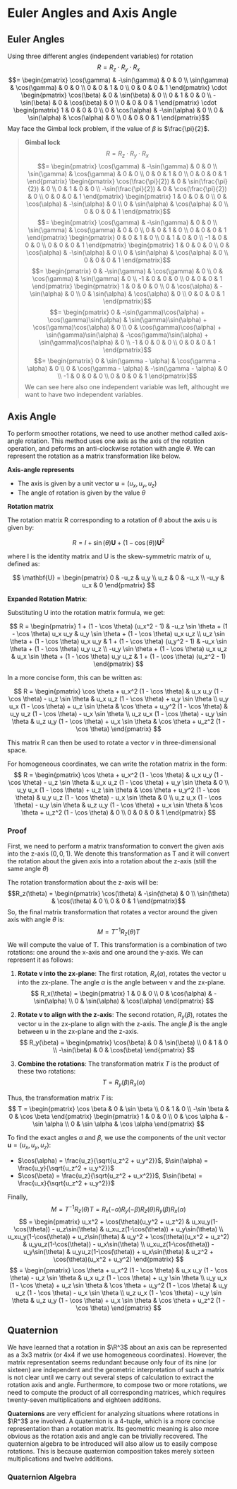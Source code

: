 # Euler Angles and Axis Angle

## Euler Angles
Using three different angles (independent variables) for rotation
$$R = R_z \cdot R_y \cdot R_x$$
$$= \begin{pmatrix} \cos(\gamma) & -\sin(\gamma) & 0 & 0 \\ \sin(\gamma) & \cos(\gamma) & 0 & 0 \\ 0 & 0 & 1 & 0 \\ 0 & 0 & 0 & 1 \end{pmatrix} \cdot \begin{pmatrix} \cos(\beta) & 0 & \sin(\beta) & 0 \\ 0 & 1 & 0 & 0 \\ -\sin(\beta) & 0 & \cos(\beta) & 0 \\ 0 & 0 & 0 & 1 \end{pmatrix} \cdot \begin{pmatrix} 1 & 0 & 0 & 0 \\ 0 & \cos(\alpha) & -\sin(\alpha) & 0 \\ 0 & \sin(\alpha) & \cos(\alpha) & 0 \\ 0 & 0 & 0 & 1 \end{pmatrix}$$
May face the Gimbal lock problem, if the value of $`\beta`$ is $`\frac{\pi}{2}`$.
> **Gimbal lock**
> $$R = R_z \cdot R_y \cdot R_x$$
> $$= \begin{pmatrix} \cos(\gamma) & -\sin(\gamma) & 0 & 0 \\ \sin(\gamma) & \cos(\gamma) & 0 & 0 \\ 0 & 0 & 1 & 0 \\ 0 & 0 & 0 & 1 \end{pmatrix} \begin{pmatrix} \cos(\frac{\pi}{2}) & 0 & \sin(\frac{\pi}{2}) & 0 \\ 0 & 1 & 0 & 0 \\ -\sin(\frac{\pi}{2}) & 0 & \cos(\frac{\pi}{2}) & 0 \\ 0 & 0 & 0 & 1 \end{pmatrix} \begin{pmatrix} 1 & 0 & 0 & 0 \\ 0 & \cos(\alpha) & -\sin(\alpha) & 0 \\ 0 & \sin(\alpha) & \cos(\alpha) & 0 \\ 0 & 0 & 0 & 1 \end{pmatrix}$$
> $$= \begin{pmatrix} \cos(\gamma) & -\sin(\gamma) & 0 & 0 \\ \sin(\gamma) & \cos(\gamma) & 0 & 0 \\ 0 & 0 & 1 & 0 \\ 0 & 0 & 0 & 1 \end{pmatrix} \begin{pmatrix} 0 & 0 & 1 & 0 \\ 0 & 1 & 0 & 0 \\ -1 & 0 & 0 & 0 \\ 0 & 0 & 0 & 1 \end{pmatrix} \begin{pmatrix} 1 & 0 & 0 & 0 \\ 0 & \cos(\alpha) & -\sin(\alpha) & 0 \\ 0 & \sin(\alpha) & \cos(\alpha) & 0 \\ 0 & 0 & 0 & 1 \end{pmatrix}$$
> $$= \begin{pmatrix} 0 & -\sin(\gamma) & \cos(\gamma) & 0 \\ 0 & \cos(\gamma) & \sin(\gamma) & 0 \\ -1 & 0 & 0 & 0 \\ 0 & 0 & 0 & 1 \end{pmatrix} \begin{pmatrix} 1 & 0 & 0 & 0 \\ 0 & \cos(\alpha) & -\sin(\alpha) & 0 \\ 0 & \sin(\alpha) & \cos(\alpha) & 0 \\ 0 & 0 & 0 & 1 \end{pmatrix}$$
> $$= \begin{pmatrix} 0 & -\sin(\gamma)\cos(\alpha) + \cos(\gamma)\sin(\alpha) & \sin(\gamma)\sin(\alpha) + \cos(\gamma)\cos(\alpha) & 0 \\ 0 & \cos(\gamma)\cos(\alpha) + \sin(\gamma)\sin(\alpha) & -\cos(\gamma)\sin(\alpha) + \sin(\gamma)\cos(\alpha) & 0 \\ -1 & 0 & 0 & 0 \\ 0 & 0 & 0 & 1 \end{pmatrix}$$
> $$= \begin{pmatrix} 0 & \sin(\gamma - \alpha) & \cos(\gamma - \alpha) & 0 \\ 0 & \cos(\gamma - \alpha) & -\sin(\gamma - \alpha) & 0 \\ -1 & 0 & 0 & 0 \\ 0 & 0 & 0 & 1 \end{pmatrix}$$
We can see here also one independent variable was left, althought we want to have two independent variables.

## Axis Angle
To perform smoother rotations, we need to use another method called axis-angle rotation. This method uses one axis as the axis of the rotation operation, and peforms an anti-clockwise rotation with angle $`\theta`$. We can represent the rotation as a matrix transformation like below.

**Axis-angle represents**
* The axis is given by a unit vector $`\mathbf{u} = (u_x, u_y, u_z)`$
* The angle of rotation is given by the value $`\theta`$

**Rotation matrix**

The rotation matrix R corresponding to a rotation of $`\theta`$ about the axis u is given by:

$$ R = I + \sin(\theta) \mathbf{U} + (1 - \cos(\theta)) \mathbf{U}^2$$

where I is the identity matrix and U is the skew-symmetric matrix of u, defined as:

$$
\mathbf{U} = \begin{pmatrix}
0 & -u_z & u_y \\
u_z & 0 & -u_x \\
-u_y & u_x & 0
\end{pmatrix} 
$$

**Expanded Rotation Matrix**:

Substituting U into the rotation matrix formula, we get:

$$
R = \begin{pmatrix}
1 + (1 - \cos \theta) (u_x^2 - 1) & -u_z \sin \theta + (1 - \cos \theta) u_x u_y & u_y \sin \theta + (1 - \cos \theta) u_x u_z \\
u_z \sin \theta + (1 - \cos \theta) u_x u_y & 1 + (1 - \cos \theta) (u_y^2 - 1) & -u_x \sin \theta + (1 - \cos \theta) u_y u_z \\
-u_y \sin \theta + (1 - \cos \theta) u_x u_z & u_x \sin \theta + (1 - \cos \theta) u_y u_z & 1 + (1 - \cos \theta) (u_z^2 - 1)
\end{pmatrix} 
$$

In a more concise form, this can be written as:

$$
R = \begin{pmatrix}
\cos \theta + u_x^2 (1 - \cos \theta) & u_x u_y (1 - \cos \theta) - u_z \sin \theta & u_x u_z (1 - \cos \theta) + u_y \sin \theta \\
u_y u_x (1 - \cos \theta) + u_z \sin \theta & \cos \theta + u_y^2 (1 - \cos \theta) & u_y u_z (1 - \cos \theta) - u_x \sin \theta \\
u_z u_x (1 - \cos \theta) - u_y \sin \theta & u_z u_y (1 - \cos \theta) + u_x \sin \theta & \cos \theta + u_z^2 (1 - \cos \theta)
\end{pmatrix} 
$$

This matrix R can then be used to rotate a vector v in three-dimensional space.

For homogeneous coordinates, we can write the rotation matrix in the form:
$$
R = \begin{pmatrix}
\cos \theta + u_x^2 (1 - \cos \theta) & u_x u_y (1 - \cos \theta) - u_z \sin \theta & u_x u_z (1 - \cos \theta) + u_y \sin \theta & 0 \\
u_y u_x (1 - \cos \theta) + u_z \sin \theta & \cos \theta + u_y^2 (1 - \cos \theta) & u_y u_z (1 - \cos \theta) - u_x \sin \theta & 0 \\
u_z u_x (1 - \cos \theta) - u_y \sin \theta & u_z u_y (1 - \cos \theta) + u_x \sin \theta & \cos \theta + u_z^2 (1 - \cos \theta) & 0 \\
0 & 0 & 0 & 1
\end{pmatrix} 
$$
### Proof
First, we need to perform a matrix transformation to convert the given axis into the z-axis $`(0,0,1)`$. We denote this transformation as T and it will convert the rotation about the given axis into a rotation about the z-axis (still the same angle $`\theta`$)

The rotation transformation about the z-axis will be:
$$R_z(\theta) = \begin{pmatrix}
\cos(\theta) & -\sin(\theta) & 0 \\ \sin(\theta) & \cos(\theta) & 0 \\
0 & 0 & 1
\end{pmatrix}$$
So, the final matrix transformation that rotates a vector around the given axis with angle $`\theta`$ is:
$$M = T^{-1}R_z(\theta)T$$
We will compute the value of T. This transformation is a combination of two rotations: one around the x-axis and one around the y-axis. We can represent it as follows:

1. **Rotate v into the zx-plane**: 
   The first rotation, $`R_x(\alpha)`$, rotates the vector u into the zx-plane. The angle $`\alpha`$ is the angle between v and the zx-plane.
   $$
   R_x(\theta) = \begin{pmatrix}
   1 & 0 & 0 \\
   0 & \cos(\alpha) & -\sin(\alpha) \\
   0 & \sin(\alpha) & \cos(\alpha)
   \end{pmatrix}
   $$

2. **Rotate v to align with the z-axis**: 
   The second rotation, $`R_y(\beta)`$, rotates the vector u in the zx-plane to align with the z-axis. The angle $`\beta`$ is the angle between u in the zx-plane and the z-axis.
   $$
   R_y(\beta) = \begin{pmatrix}
   \cos(\beta) & 0 & \sin(\beta) \\
   0 & 1 & 0 \\
   -\sin(\beta) & 0 & \cos(\beta)
   \end{pmatrix}
   $$

3. **Combine the rotations**: 
   The transformation matrix $`T`$ is the product of these two rotations:
   $$
   T = R_y(\beta) R_x(\alpha)
   $$

Thus, the transformation matrix $`T`$ is:
$$
T = \begin{pmatrix}
\cos \beta & 0 & \sin \beta \\
0 & 1 & 0 \\
-\sin \beta & 0 & \cos \beta
\end{pmatrix}
\begin{pmatrix}
1 & 0 & 0 \\
0 & \cos \alpha & -\sin \alpha \\
0 & \sin \alpha & \cos \alpha
\end{pmatrix}
$$

To find the exact angles $`\alpha`$ and $`\beta`$, we use the components of the unit vector $`\mathbf{u} = (u_x, u_y, u_z)`$:
- $`\cos(\alpha) = \frac{u_z}{\sqrt{u_z^2 + u_y^2}}`$, $`\sin(\alpha) = \frac{u_y}{\sqrt{u_z^2 + u_y^2}}`$
- $`\cos(\beta) = \frac{u_z}{\sqrt{u_z^2 + u_x^2}}`$, $`\sin(\beta) = \frac{u_x}{\sqrt{u_z^2 + u_y^2}}`$

Finally,
$$M = T^{-1}R_z(\theta)T = R_x(-\alpha)R_y(-\beta)R_z(\theta)R_y(\beta)R_x(\alpha)$$
$$ = \begin{pmatrix} 
u_x^2 + \cos(\theta)(u_y^2 + u_z^2) & u_xu_y(1-\cos(\theta)) - u_z\sin(\theta) & u_xu_z(1-\cos(\theta)) + u_y\sin(\theta) \\
u_xu_y(1-\cos(\theta)) + u_z\sin(\theta) & u_y^2 + \cos(\theta)(u_x^2 + u_z^2) & u_yu_z(1-\cos(\theta)) - u_x\sin(\theta) \\
u_xu_z(1-\cos(\theta)) - u_y\sin(\theta) & u_yu_z(1-\cos(\theta)) + u_x\sin(\theta) & u_z^2 + \cos(\theta)(u_x^2 + u_y^2)
\end{pmatrix} $$
$$ = \begin{pmatrix}
\cos \theta + u_x^2 (1 - \cos \theta) & u_x u_y (1 - \cos \theta) - u_z \sin \theta & u_x u_z (1 - \cos \theta) + u_y \sin \theta \\
u_y u_x (1 - \cos \theta) + u_z \sin \theta & \cos \theta + u_y^2 (1 - \cos \theta) & u_y u_z (1 - \cos \theta) - u_x \sin \theta \\
u_z u_x (1 - \cos \theta) - u_y \sin \theta & u_z u_y (1 - \cos \theta) + u_x \sin \theta & \cos \theta + u_z^2 (1 - \cos \theta)
\end{pmatrix} 
$$

## Quaternion
We have learned that a rotation in $`\R^3`$ about an axis can be represented as a 3x3 matrix (or 4x4 if we use homogeneous coordinates). However, the matrix representation seems redundant because only four of its nine (or sixteen) are independent and the geometric interpretation of such a matrix is not clear until we carry out several steps of calculation to extract the rotation axis and angle. Furthermore, to compose two or more rotations, we need to compute the product of all corresponding matrices, which requires twenty-seven multiplications and eighteen
additions.

**Quaternions** are very efficient for analyzing situations where rotations in $`\R^3`$ are involved. A
quaternion is a 4-tuple, which is a more concise representation than a rotation matrix. Its geometric meaning is also more obvious as the rotation axis and angle can be trivially recovered. The quaternion algebra to be introduced will also allow us to easily compose rotations. This is because
quaternion composition takes merely sixteen multiplications and twelve additions.

### Quaternion Algebra





